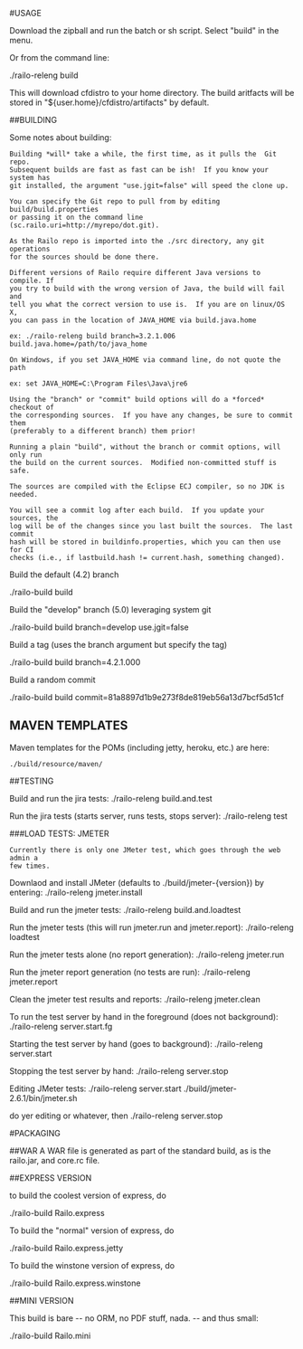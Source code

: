 #USAGE

Download the zipball and run the batch or sh script.  Select "build" in the menu.

Or from the command line:

./railo-releng build

This will download cfdistro to your home directory.  The build aritfacts will be 
stored in "${user.home}/cfdistro/artifacts" by default.

##BUILDING

Some notes about building:

	Building *will* take a while, the first time, as it pulls the  Git repo.
	Subsequent builds are fast as fast can be ish!  If you know your system has
	git installed, the argument "use.jgit=false" will speed the clone up.
	
	You can specify the Git repo to pull from by editing build/build.properties
	or passing it on the command line (sc.railo.uri=http://myrepo/dot.git).
	
	As the Railo repo is imported into the ./src directory, any git operations
	for the sources should be done there.

	Different versions of Railo require different Java versions to compile. If 
	you try to build with the wrong version of Java, the build will fail and 
	tell you what the correct version to use is.  If you are on linux/OS X, 
	you can pass in the location of JAVA_HOME via build.java.home
	
	ex: ./railo-releng build branch=3.2.1.006 build.java.home=/path/to/java_home
	
	On Windows, if you set JAVA_HOME via command line, do not quote the path 
	
	ex: set JAVA_HOME=C:\Program Files\Java\jre6
	
	Using the "branch" or "commit" build options will do a *forced* checkout of
	the corresponding sources.  If you have any changes, be sure to commit them
	(preferably to a different branch) them prior!
	
	Running a plain "build", without the branch or commit options, will only run
	the build on the current sources.  Modified non-committed stuff is safe.
	
	The sources are compiled with the Eclipse ECJ compiler, so no JDK is needed.
	
	You will see a commit log after each build.  If you update your sources, the
	log will be of the changes since you last built the sources.  The last commit
	hash will be stored in buildinfo.properties, which you can then use for CI
	checks (i.e., if lastbuild.hash != current.hash, something changed).

Build the default (4.2) branch

 ./railo-build build 

Build the "develop" branch (5.0) leveraging system git

 ./railo-build build branch=develop use.jgit=false
 
Build a tag (uses the branch argument but specify the tag)

 ./railo-build build branch=4.2.1.000
 
Build a random commit 
 
 ./railo-build build commit=81a8897d1b9e273f8de819eb56a13d7bcf5d51cf

## MAVEN TEMPLATES

Maven templates for the POMs (including jetty, heroku, etc.) are here:

	./build/resource/maven/

##TESTING

Build and run the jira tests:
 ./railo-releng build.and.test

Run the jira tests (starts server, runs tests, stops server):
 ./railo-releng test

###LOAD TESTS:  JMETER

	Currently there is only one JMeter test, which goes through the web admin a 
	few times.

Downlaod and install JMeter (defaults to ./build/jmeter-{version}) by entering: 
 ./railo-releng jmeter.install

Build and run the jmeter tests:
 ./railo-releng build.and.loadtest

Run the jmeter tests (this will run jmeter.run and jmeter.report):
 ./railo-releng loadtest

Run the jmeter tests alone (no report generation):
 ./railo-releng jmeter.run

Run the jmeter report generation (no tests are run):
 ./railo-releng jmeter.report

Clean the jmeter test results and reports:
 ./railo-releng jmeter.clean

To run the test server by hand in the foreground (does not background):
 ./railo-releng server.start.fg

Starting the test server by hand (goes to background):
 ./railo-releng server.start

Stopping the test server by hand:
 ./railo-releng server.stop

Editing JMeter tests:
 ./railo-releng server.start
 ./build/jmeter-2.6.1/bin/jmeter.sh

do yer editing or whatever, then
 ./railo-releng server.stop

#PACKAGING

##WAR
	A WAR file is generated as part of the standard build, as is the railo.jar,
	and core.rc file.


##EXPRESS VERSION

 to build the coolest version of express, do 
 
 ./railo-build Railo.express
 
 To build the "normal" version of express, do

 ./railo-build Railo.express.jetty

 To build the winstone version of express, do

 ./railo-build Railo.express.winstone


##MINI VERSION

This build is bare -- no ORM, no PDF stuff, nada. -- and thus small:

 ./railo-build Railo.mini

